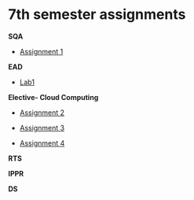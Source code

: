 # 7th semester assignments

**SQA**

- [Assignment 1](https://github.com/sakshamgurung/classAssignments/blob/master/sqa/assignment%201/assignment%201.md)

**EAD** 
- [Lab1](https://github.com/sakshamgurung/classAssignments/blob/master/ead/lab1/lab1.md)

**Elective- Cloud Computing**  

- [Assignment 2](https://github.com/sakshamgurung/classAssignments/blob/master/cc/assignment%202/assignment%202.md)

- [Assignment 3]()

- [Assignment 4]()

**RTS**  

**IPPR**  

**DS**  
